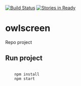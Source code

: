 [![Build Status](https://travis-ci.org/owlscreen/owlscreen.svg?branch=master)](https://travis-ci.org/owlscreen/owlscreen)
[![Stories in Ready](https://badge.waffle.io/owlscreen/owlscreen.png?label=ready&title=Ready)](https://waffle.io/owlscreen/owlscreen)
# owlscreen
Repo project

## Run project

```

    npm install
    npm start

```
